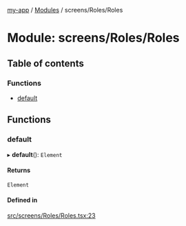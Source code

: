 [my-app](../README.md) / [Modules](../modules.md) / screens/Roles/Roles

# Module: screens/Roles/Roles

## Table of contents

### Functions

- [default](screens_Roles_Roles.md#default)

## Functions

### default

▸ **default**(): `Element`

#### Returns

`Element`

#### Defined in

[src/screens/Roles/Roles.tsx:23](https://github.com/Nitya-Pasrija/talawa-admin/blob/a743224/src/screens/Roles/Roles.tsx#L23)
